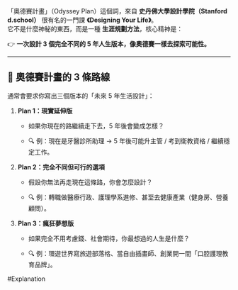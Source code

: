 「奧德賽計畫」（Odyssey Plan）這個詞，來自 **史丹佛大學設計學院（Stanford d.school）** 很有名的一門課 **《Designing Your Life》**。  
它不是什麼神秘的東西，而是一種 **生涯規劃方法**，核心精神是：

👉 **一次設計 3 個完全不同的 5 年人生版本，像奧德賽一樣去探索可能性。**

---

## 🧭 奧德賽計畫的 3 條路線

通常會要求你寫出三個版本的「未來 5 年生活設計」：

1. **Plan 1：現實延伸版**
    
    - 如果你現在的路繼續走下去，5 年後會變成怎樣？
        
    - 🔍 例：現在是牙醫診所助理 → 5 年後可能升主管 / 考到衛教資格 / 繼續穩定工作。
        
2. **Plan 2：完全不同但可行的選項**
    
    - 假設你無法再走現在這條路，你會怎麼設計？
        
    - 🔍 例：轉職做醫療行政、護理學系進修、甚至去健康產業（健身房、營養顧問）。
        
3. **Plan 3：瘋狂夢想版**
    
    - 如果完全不用考慮錢、社會期待，你最想過的人生是什麼？
        
    - 🔍 例：環遊世界寫旅遊部落格、當自由插畫師、創業開一間「口腔護理教育品牌」。

#Explanation  